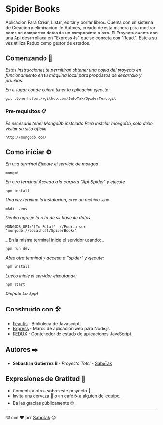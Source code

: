 # Spider Books

Aplicacion Para Crear, Listar, editar y borrar libros. Cuenta con un sistema de Creacion y eliminacion de Autores, creado de esta manera para mostrar como se comparten datos de un componente a otro. El Proyecto cuenta con una Api desarrollada en "Express Js" que se conecta con "React". Este a su vez utiliza Redux como gestor de estados.

## Comenzando 🚀

_Estas instrucciones te permitirán obtener una copia del proyecto en funcionamiento en tu máquina local para propósitos de desarrollo y pruebas._

_En el lugar donde quiere tener la aplicacion ejecute:_

```
git clone https://github.com/SaboTak/SpiderTest.git
```


### Pre-requisitos 📋

_Es necesario tener MongoDb instalado_
_Para instalar mongoDb, solo debe visitar su sitio oficial_

```
http://mongodb.com/
```


## Como iniciar ⚙️

_En una terminal Ejecute el servicio de mongod_

```
mongod
```
_En otra terminal Acceda a la carpeta "Api-Spider" y ejecute_

```
npm install
```


_Una vez termine la instalacion, cree un archivo .env_

```
mkdir .env
```

_Dentro agrege la ruta de su base de datos_

```
MONGODB_URI='[Tu Ruta]'  //Podria ser  'mongodb://localhost/SpiderBooks'
```

_ En la misma terminal inicie el servidor usando: _

```
npm run dev
```

_Abra otra terminal y acceda a "spider" y ejecute:_

```
npm install 
```

_Luego inicie el servidor ejecutando:_

```
npm start
```

_Disfrute La App!_


## Construido con 🛠️

* [Reactjs](https://es.reactjs.org/) - Biblioteca de Javascript.
* [Express](https://expressjs.com/es/) - Marco de aplicación web para Node.js
* [REDUX](https://es.redux.js.org/) - Contenedor de estado de aplicaciones JavaScript.

## Autores ✒️

* **Sebastian Gutierrez B** - *Proyecto Total* - [SaboTak](https://github.com/SaboTak)

## Expresiones de Gratitud 🎁

* Comenta a otros sobre este proyecto 📢
* Invita una cerveza 🍺 o un café ☕ a alguien del equipo. 
* Da las gracias públicamente 🤓.

---
⌨️ con ❤️ por [SaboTak](https://github.com/SaboTak) 😊

